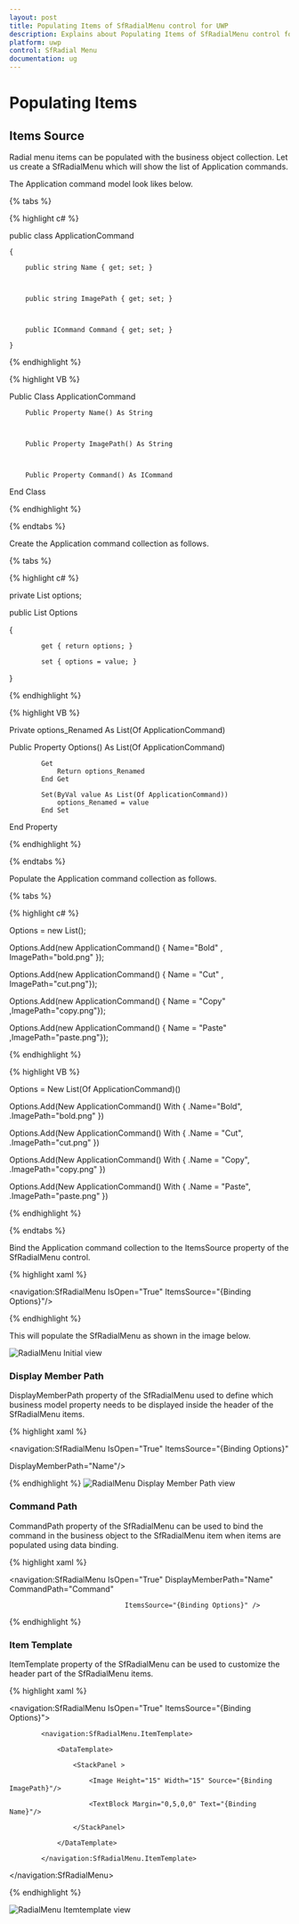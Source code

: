 ```yaml
---
layout: post
title: Populating Items of SfRadialMenu control for UWP
description: Explains about Populating Items of SfRadialMenu control for UWP
platform: uwp
control: SfRadial Menu 
documentation: ug
---
```


# Populating Items 

## Items Source  

Radial menu items can be populated with the business object collection. Let us create a SfRadialMenu which will show the list of Application commands.   

The Application command model look likes below.  

{% tabs %}

{% highlight c# %}  

  public class ApplicationCommand

    {

        public string Name { get; set; }



        public string ImagePath { get; set; }



        public ICommand Command { get; set; }

    }

{% endhighlight %}

{% highlight VB %}  

  Public Class ApplicationCommand


		Public Property Name() As String



		Public Property ImagePath() As String



		Public Property Command() As ICommand

End Class

{% endhighlight %}

{% endtabs %}


Create the Application command collection as follows. 

{% tabs %}

{% highlight c# %}

private List<ApplicationCommand> options;

public List<ApplicationCommand> Options

   {

            get { return options; }

            set { options = value; }

   }

{% endhighlight %}

{% highlight VB %}

Private options_Renamed As List(Of ApplicationCommand)

Public Property Options() As List(Of ApplicationCommand)


			Get
				Return options_Renamed
			End Get

			Set(ByVal value As List(Of ApplicationCommand))
				options_Renamed = value
			End Set

End Property

{% endhighlight %}

{% endtabs %}

Populate the Application command collection as follows. 

{% tabs %}

{% highlight c# %}

 Options = new List<ApplicationCommand>(); 

 Options.Add(new ApplicationCommand() { Name="Bold" , ImagePath="bold.png" });    			  
 
 Options.Add(new ApplicationCommand() { Name = "Cut" , ImagePath="cut.png"}); 

 Options.Add(new ApplicationCommand() { Name = "Copy" ,ImagePath="copy.png"}); 

 Options.Add(new ApplicationCommand() { Name = "Paste" ,ImagePath="paste.png"});

{% endhighlight %}

{% highlight VB %}

 Options = New List(Of ApplicationCommand)()

 Options.Add(New ApplicationCommand() With {
	 .Name="Bold",
	 .ImagePath="bold.png"
 })

 Options.Add(New ApplicationCommand() With {
	 .Name = "Cut",
	 .ImagePath="cut.png"
 })

 Options.Add(New ApplicationCommand() With {
	 .Name = "Copy",
	 .ImagePath="copy.png"
 })

 Options.Add(New ApplicationCommand() With {
	 .Name = "Paste",
	 .ImagePath="paste.png"
 })

{% endhighlight %}

{% endtabs %}

Bind the Application command collection to the ItemsSource property of the SfRadialMenu control. 

{% highlight xaml %}

<navigation:SfRadialMenu IsOpen="True" ItemsSource="{Binding Options}"/>

{% endhighlight %}

This will populate the SfRadialMenu as shown in the image below. 

![RadialMenu Initial view](Populating-Items_images/Populating-Items_img1.png)



### Display Member Path 

DisplayMemberPath property of the SfRadialMenu used to define which business model property needs to be displayed inside the header of the SfRadialMenu items.  

{% highlight xaml %}



<navigation:SfRadialMenu IsOpen="True" ItemsSource="{Binding Options}"

DisplayMemberPath="Name"/>



{% endhighlight %}
![RadialMenu Display Member Path view](Populating-Items_images/Populating-Items_img2.png)

### Command Path

CommandPath property of the SfRadialMenu can be used to bind the command in the business object to the SfRadialMenu item when items are populated using data binding. 

{% highlight xaml %}



<navigation:SfRadialMenu IsOpen="True" DisplayMemberPath="Name" CommandPath="Command"

                                 ItemsSource="{Binding Options}" />


{% endhighlight %}

### Item Template 

ItemTemplate property of the SfRadialMenu can be used to customize the header part of the SfRadialMenu items.  

{% highlight xaml %}   

<navigation:SfRadialMenu IsOpen="True" ItemsSource="{Binding Options}">

            <navigation:SfRadialMenu.ItemTemplate>

                <DataTemplate>

                    <StackPanel >

                        <Image Height="15" Width="15" Source="{Binding ImagePath}"/>

                        <TextBlock Margin="0,5,0,0" Text="{Binding Name}"/>

                    </StackPanel>

                </DataTemplate>

            </navigation:SfRadialMenu.ItemTemplate>

   </navigation:SfRadialMenu>

{% endhighlight %}


![RadialMenu Itemtemplate view](Populating-Items_images/Populating-Items_img3.png)







